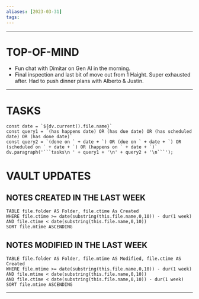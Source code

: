 ```yaml
---
aliases: [2023-03-31]
tags: 
---
```


---
# TOP-OF-MIND
- Fun chat with Dimitar on Gen AI in the morning.
- Final inspection and last bit of move out from 1 Haight. Super exhausted after. Had to push dinner plans with Alberto & Justin. 

---
# TASKS
```dataviewjs
const date = `${dv.current().file.name}`
const query1 = `(has happens date) OR (has due date) OR (has scheduled date) OR (has done date)`
const query2 = `(done on ` + date + `) OR (due on ` + date + `) OR (scheduled on ` + date + `) OR (happens on ` + date + `)`
dv.paragraph('```tasks\n ' + query1 + '\n' + query2 + '\n```');
```
# VAULT UPDATES
## NOTES CREATED IN THE LAST WEEK
``` dataview
TABLE file.folder AS Folder, file.ctime As Created
WHERE file.ctime >= date(substring(this.file.name,0,10)) - dur(1 week) AND file.ctime < date(substring(this.file.name,0,10))
SORT file.mtime ASCENDING
```

## NOTES MODIFIED IN THE LAST WEEK
``` dataview
TABLE file.folder AS Folder, file.mtime AS Modified, file.ctime AS Created
WHERE file.mtime >= date(substring(this.file.name,0,10)) - dur(1 week)
AND file.mtime < date(substring(this.file.name,0,10))
AND file.ctime < date(substring(this.file.name,0,10)) - dur(1 week)
SORT file.mtime ASCENDING
```
---
